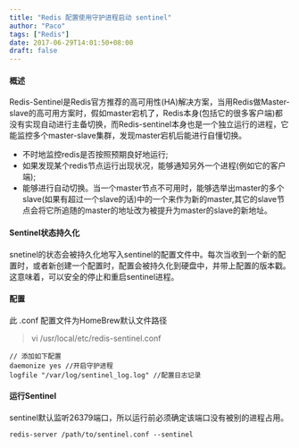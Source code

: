 ```yaml
---
title: "Redis 配置使用守护进程启动 sentinel"
author: "Paco"
tags: ["Redis"]
date: 2017-06-29T14:01:50+08:00
draft: false
---
```


#### 概述

​	Redis-Sentinel是Redis官方推荐的高可用性(HA)解决方案，当用Redis做Master-slave的高可用方案时，假如master宕机了，Redis本身(包括它的很多客户端)都没有实现自动进行主备切换，而Redis-sentinel本身也是一个独立运行的进程，它能监控多个master-slave集群，发现master宕机后能进行自懂切换。

<!--more-->

- 不时地监控redis是否按照预期良好地运行;
- 如果发现某个redis节点运行出现状况，能够通知另外一个进程(例如它的客户端);
- 能够进行自动切换。当一个master节点不可用时，能够选举出master的多个slave(如果有超过一个slave的话)中的一个来作为新的master,其它的slave节点会将它所追随的master的地址改为被提升为master的slave的新地址。

#### Sentinel状态持久化

snetinel的状态会被持久化地写入sentinel的配置文件中。每次当收到一个新的配置时，或者新创建一个配置时，配置会被持久化到硬盘中，并带上配置的版本戳。这意味着，可以安全的停止和重启sentinel进程。



#### 配置

此 .conf 配置文件为HomeBrew默认文件路径

> vi /usr/local/etc/redis-sentinel.conf

```shell
// 添加如下配置
daemonize yes //开启守护进程
logfile "/var/log/sentinel_log.log" //配置日志记录
```



#### 运行Sentinel

sentinel默认监听26379端口，所以运行前必须确定该端口没有被别的进程占用。

```shell
redis-server /path/to/sentinel.conf --sentinel
```

